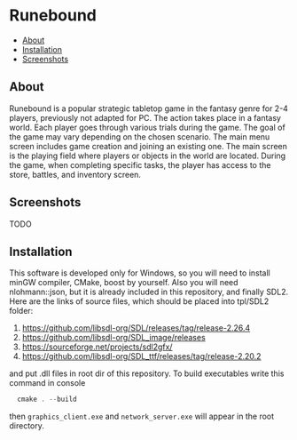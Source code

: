 # Runebound

* [About](#About)
* [Installation](#Installation)
* [Screenshots](#Screenshots)

## About
Runebound is a popular strategic tabletop game in the fantasy genre for 2-4 players, previously not adapted for PC. The action takes place in a fantasy world. Each player goes through various trials during the game. The goal of the game may vary depending on the chosen scenario. The main menu screen includes game creation and joining an existing one. The main screen is the playing field where players or objects in the world are located. During the game, when completing specific tasks, the player has access to the store, battles, and inventory screen.

## Screenshots
TODO

## Installation
This software is developed only for Windows, so you will need to install minGW compiler, CMake, boost by yourself. Also you will need nlohmann::json, but it is already included in this repository, and finally SDL2. Here are the links of source files, which should be placed into tpl/SDL2 folder:
1. https://github.com/libsdl-org/SDL/releases/tag/release-2.26.4
2. https://github.com/libsdl-org/SDL_image/releases
3. https://sourceforge.net/projects/sdl2gfx/
4. https://github.com/libsdl-org/SDL_ttf/releases/tag/release-2.20.2
   
and put .dll files in root dir of this repository.
To build executables write this command in console
```powershell
  cmake . --build
```
then `graphics_client.exe` and `network_server.exe` will appear in the root directory. 

